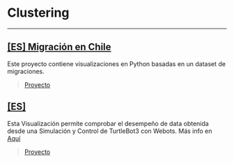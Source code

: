# Clustering

---

## [[ES] Migración en Chile](https://nbviewer.org/github/Vpy7/Jupyter-Analysis-Collection/blob/main/Visualization/Migraci%C3%B3n%20en%20Chile/MigrantesChile%20%282005-2016%29.ipynb)  

Este proyecto contiene visualizaciones en Python basadas en un dataset de migraciones.

> [Proyecto](https://github.com/Vpy7/Jupyter-Analysis-Collection/tree/main/Visualization/Migraci%C3%B3n%20en%20Chile)

## [[ES]](https://nbviewer.org/github/Vpy7/Jupyter-Analysis-Collection/blob/f81a091db4e1921072158948bd860d08361f1d00/Classification/Store%20Membership%20Renewal/Membership%20groceries%20store%20user%20profile%20Dataset.ipynb)  

Esta Visualización permite comprobar el desempeño de data obtenida desde una Simulación y Control de TurtleBot3 con Webots. Más info en [Aquí](https://github.com/Vpy7/Webots-Controllers) 

> [Proyecto]([https://github.com/Vpy7/Jupyter-Analysis-Collection/tree/main/Clustering/Teen%20Psychology%20v2](https://github.com/Vpy7/Jupyter-Analysis-Collection/tree/main/Visualization/%5BES%5D%20Webots%20Dashboard%20Football))
